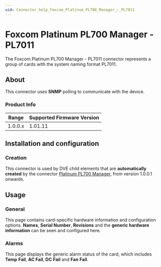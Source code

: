```yaml
---
uid: Connector_help_Foxcom_Platinum_PL700_Manager_-_PL7011
---
```


# Foxcom Platinum PL700 Manager - PL7011

The Foxcom Platinum PL700 Manager - PL7011 connector represents a group of cards with the system naming format PL7011.

## About

This connector uses **SNMP** polling to communicate with the device.

### Product Info

| Range | Supported Firmware Version |
|------------------|-----------------------------|
| 1.0.0.x          | 1.01.11                     |

## Installation and configuration

### Creation

This connector is used by DVE child elements that are **automatically created** by the connector [Platinum PL700 Manager](xref:Connector_help_Foxcom_Platinum_PL700_Manager), from version 1.0.0.1 onwards.

## Usage

### General

This page contains card-specific hardware information and configuration options. **Names**, **Serial Number**, **Revisions** and the **generic hardware information** can be seen and configured here.

### Alarms

This page displays the generic alarm status of the card, which includes **Temp** **Fail**, **AC Fail**, **DC** **Fail** and **Fan** **Fail**.

